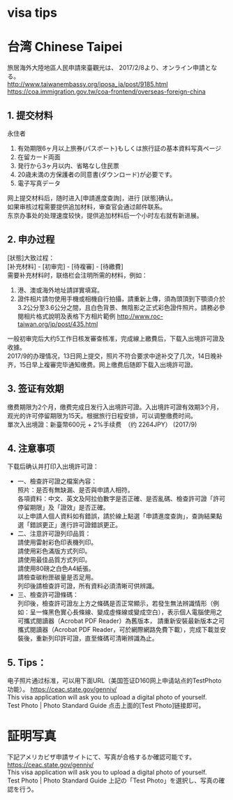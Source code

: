visa tips
===

# 台湾 Chinese Taipei
旅居海外大陸地區人民申請來臺觀光は、
2017/2/8より、オンライン申請となる。  
http://www.taiwanembassy.org/jposa_ja/post/9185.html
https://coa.immigration.gov.tw/coa-frontend/overseas-foreign-china

## 1. 提交材料
永住者
1. 有効期限6ヶ月以上旅券(パスポート)もしくは旅行証の基本資料写真ページ
2. 在留カード両面
3. 発行から3ヶ月以内、省略なし住民票
4. 20歳未満の方保護者の同意書(ダウンロード)が必要です。
5. 電子写真データ

网上提交材料后，随时进入[申請進度查詢]，进行 [狀態]确认。  
如果审核过程需要提供追加材料，审查官会通过邮件联系。  
东京办事处的处理速度较快，提供追加材料后一个小时左右就有新进展。

## 2. 申办过程
 [狀態]大致过程：  
 [补充材料] - [初审完] - [待複審]  - [待繳費]  
需要补充材料时，联络栏会注明所需的材料，例如：  
1. 港、澳或海外地址請詳實填寫。   
2. 證件相片請勿使用手機或相機自行拍攝，請重新上傳，須為頭頂到下顎須介於3.2公分至3.6公分之間，且白色背景、無陰影之正式彩色證件照片。請務必參閱相片格式說明及表格下方相片範例 http://www.roc-taiwan.org/jp/post/435.html

一般初审完后大约5工作日核发審查核准，完成線上繳費后，下载入出境許可證及收據。  
2017/9的办理情况，13日网上提交，照片不符合要求中途补交了几次，14日晚补齐，15日早上複審完毕通知缴费。网上缴费后随即下载入出境許可證。  

## 3. 签证有效期
缴费期限为2个月，缴费完成日发行入出境許可證。入出境許可證有效期3个月，观光的许可停留期限为15天。根据旅行日程安排，可以调整缴费时间。  
單次入出境證：新臺幣600元 + 2%手续费　（约 2264JPY）  (2017/9)

## 4. 注意事项
下载后确认并打印入出境許可證：  
+ 一、檢查許可證之檔案內容：  
照片：是否有無缺漏、是否與申請人相符。  
各項資料：中文、英文及阿拉伯數字是否正確、是否亂碼、檢查許可證「許可停留期限」及「證效」是否正確。  
以上申請人個人資料如有錯誤，請於線上點選「申請進度查詢」，查詢結果點選「錯誤更正」進行許可證錯誤更正。  
+ 二、注意許可證列印品質：  
請使用雷射彩色印表機列印。  
請使用彩色滿版方式列印。  
請使用最佳品質方式列印。  
請使用80磅之白色A4紙張。  
請檢查碳粉匣碳量是否足用。  
列印後請檢查許可證，所有資料必須清晰可供辨識。  
+ 三、檢查許可證條碼：  
列印後，檢查許可證左上方之條碼是否正常顯示，若發生無法辨識情形（例如：呈一條黑色實心長條線、變成虛條線或變成空白），表示個人電腦使用之可攜式閱讀器（Acrobat PDF Reader）為舊版本， 請重新安裝最新版本之可攜式閱讀器（Acrobat PDF Reader，可於網際網路免費下載），完成下載並安裝後，重新列印許可證，直至條碼可清晰辨識為止。

## 5. Tips：
电子照片通过标准，可以用下面URL（美国签证D160网上申请站点的TestPhoto功能）。
https://ceac.state.gov/genniv/  
This visa application will ask you to upload a digital photo of yourself.  
Test Photo | Photo Standard Guide
点击上面的[Test Photo]链接即可。

# 証明写真
下記アメリカビザ申請サイトにて、写真が合格するか確認可能です。  
https://ceac.state.gov/genniv/  
This visa application will ask you to upload a digital photo of yourself.  
Test Photo | Photo Standard Guide
上記の「Test Photo」を選択し、写真の確認を行う。
